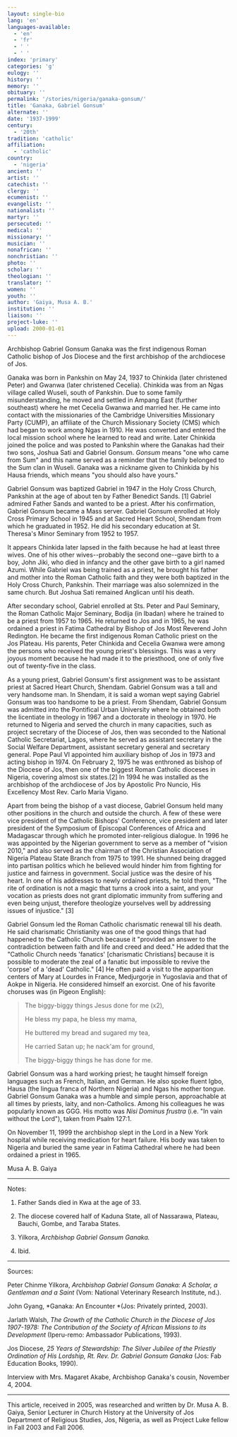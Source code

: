 ```yaml
---
layout: single-bio
lang: 'en'
languages-available:
  - 'en'
  - 'fr'
  - ' '
  - ' '
index: 'primary'
categories: 'g'
eulogy: ''
history: ''
memory: ''
obituary: ''
permalink: '/stories/nigeria/ganaka-gonsum/'
title: 'Ganaka, Gabriel Gonsum'
alternate: ''
date: '1937-1999'
century:
  - '20th'
tradition: 'catholic'
affiliation:
  - 'catholic'
country:
  - 'nigeria'
ancient: ''
artist: ''
catechist: ''
clergy: ''
ecumenist: ''
evangelist: ''
nationalist: ''
martyr: ''
persecuted: ''
medical: ''
missionary: ''
musician: ''
nonafrican: ''
nonchristian: ''
photo: ''
scholar: ''
theologian: ''
translator: ''
women: ''
youth: ''
author: 'Gaiya, Musa A. B.'
institution: ''
liaison: ''
project-luke: ''
upload: 2000-01-01
---
```



Archbishop Gabriel Gonsum Ganaka was the first indigenous Roman Catholic bishop of Jos Diocese and the first archbishop of the archdiocese of Jos.

Ganaka was born in Pankshin on May 24, 1937 to Chinkida (later christened Peter) and Gwanwa (later christened Cecelia). Chinkida was from an Ngas village called Wuseli, south of Pankshin. Due to some family misunderstanding, he moved and settled in Ampang East (further southeast) where he met Cecelia Gwanwa and married her. He came into contact with the missionaries of the Cambridge Universities Missionary Party (CUMP), an affiliate of the Church Missionary Society (CMS) which had began to work among Ngas in 1910. He was converted and entered the local mission school where he learned to read and write. Later Chinkida joined the police and was posted to Pankshin where the Ganakas had their two sons, Joshua Sati and Gabriel Gonsum. *Gonsum* means "one who came from Sum" and this name served as a reminder that the family belonged to the Sum clan in Wuseli. Ganaka was a nickname given to Chinkida by his Hausa friends, which means "you should also have yours."

Gabriel Gonsum was baptized Gabriel in 1947 in the Holy Cross Church, Pankshin at the age of about ten by Father Benedict Sands. [1] Gabriel admired Father Sands and wanted to be a priest. After his confirmation, Gabriel Gonsum became a Mass server.
Gabriel Gonsum enrolled at Holy Cross Primary School in 1945 and at Sacred Heart School, Shendam from which he graduated in 1952. He did his secondary education at St. Theresa's Minor Seminary from 1952 to 1957.

It appears Chinkida later lapsed in the faith because he had at least three wives. One of his other wives--probably the second one--gave birth to a boy, John Jiki, who died in infancy and the other gave birth to a girl named Azumi. While Gabriel was being trained as a priest, he brought his father and mother into the Roman Catholic faith and they were both baptized in the Holy Cross Church, Pankshin. Their marriage was also solemnized in the same church. But Joshua Sati remained Anglican until his death.

After secondary school, Gabriel enrolled at Sts. Peter and Paul Seminary, the Roman Catholic Major Seminary, Bodija (in Ibadan) where he trained to be a priest from 1957 to 1965. He returned to Jos and in 1965, he was ordained a priest in Fatima Cathedral by Bishop of Jos Most Reverend John Redington. He became the first indigenous Roman Catholic priest on the Jos Plateau. His parents, Peter Chinkida and Cecelia Gwanwa were among the persons who received the young priest's blessings. This was a very joyous moment because he had made it to the priesthood, one of only five out of twenty-five in the class.

As a young priest, Gabriel Gonsum's first assignment was to be assistant priest at Sacred Heart Church, Shendam. Gabriel Gonsum was a tall and very handsome man. In Shendam, it is said a woman wept saying Gabriel Gonsum was too handsome to be a priest. From Shendam, Gabriel Gonsum was admitted into the Pontifical Urban University where he obtained both the licentiate in theology in 1967 and a doctorate in theology in 1970. He returned to Nigeria and served the church in many capacities, such as project secretary of the Diocese of Jos, then was seconded to the National Catholic Secretariat, Lagos, where he served as assistant secretary in the Social Welfare Department, assistant secretary general and secretary general. Pope Paul VI appointed him auxiliary bishop of Jos in 1973 and acting bishop in 1974. On February 2, 1975 he was enthroned as bishop of the Diocese of Jos, then one of the biggest Roman Catholic dioceses in Nigeria, covering almost six states.[2] In 1994 he was installed as the archbishop of the archdiocese of Jos by Apostolic Pro Nuncio, His Excellency Most Rev. Carlo Maria Vigano.

Apart from being the bishop of a vast diocese, Gabriel Gonsum held many other positions in the church and outside the church. A few of these were vice president of the Catholic Bishops' Conference, vice president and later president of the Symposium of Episcopal Conferences of Africa and Madagascar through which he promoted inter-religious dialogue. In 1996 he was appointed by the Nigerian government to serve as a member of "vision 2010," and also served as the chairman of the Christian Association of Nigeria Plateau State Branch from 1975 to 1991. He shunned being dragged into partisan politics which he believed would hinder him from fighting for justice and fairness in government. Social justice was the desire of his heart. In one of his addresses to newly ordained priests, he told them, "The rite of ordination is not a magic that turns a crook into a saint, and your vocation as priests does not grant diplomatic immunity from suffering and even being unjust, therefore theologize yourselves well by addressing issues of injustice." [3]

Gabriel Gonsum led the Roman Catholic charismatic renewal till his death. He said charismatic Christianity was one of the good things that had happened to the Catholic Church because it "provided an answer to the contradiction between faith and life and creed and deed." He added that the "Catholic Church needs 'fanatics' [charismatic Christians] because it is possible to moderate the zeal of a fanatic but impossible to revive the 'corpse' of a 'dead' Catholic." [4] He often paid a visit to the apparition centers of Mary at Lourdes in France, Medjurgorje in Yugoslavia and that of Aokpe in Nigeria. He considered himself an exorcist. One of his favorite choruses was (in Pigeon English):

> The biggy-biggy things Jesus done for me (x2),
> 
> He bless my papa, he bless my mama,
> 
> He buttered my bread and sugared my tea,
> 
> He carried Satan up; he nack'am for ground,
> 
> The biggy-biggy things he has done for me.

Gabriel Gonsum was a hard working priest; he taught himself foreign languages such as French, Italian, and German. He also spoke fluent Igbo, Hausa (the lingua franca of Northern Nigeria) and Ngas his mother tongue.
Gabriel Gonsum Ganaka was a humble and simple person, approachable at all times by priests, laity, and non-Catholics. Among his colleagues he was popularly known as GGG. His motto was *Nisi Dominus frustra* (i.e. "In vain without the Lord"), taken from Psalm 127:1.

On November 11, 1999 the archbishop slept in the Lord in a New York hospital while receiving medication for heart failure. His body was taken to Nigeria and buried the same year in Fatima Cathedral where he had been ordained a priest in 1965.

Musa A. B. Gaiya

---

Notes:

1. Father Sands died in Kwa at the age of 33.

2. The diocese covered half of Kaduna State, all of Nassarawa, Plateau, Bauchi, Gombe, and Taraba States.

3. Yilkora, *Archbishop Gabriel Gonsum Ganaka.*

4. Ibid.

---

Sources:

Peter Chinme Yilkora, *Archbishop Gabriel Gonsum Ganaka: A Scholar, a Gentleman and a Saint* (Vom: National Veterinary Research Institute, nd.).

John Gyang, *Ganaka: An Encounter *(Jos: Privately printed, 2003).

Jarlath Walsh, *The Growth of the Catholic Church in the Diocese of Jos 1907-1978: The Contribution of the Society of African Missions to its Development* (Iperu-remo: Ambassador Publications, 1993).

Jos Diocese, *25 Years of Stewardship: The Silver Jubilee of the Priestly Ordination of His Lordship, Rt. Rev. Dr. Gabriel Gonsum Ganaka* (Jos: Fab Education Books, 1990).

Interview with Mrs. Magaret Akabe, Archbishop Ganaka's cousin, November 4, 2004.

---

This article, received in 2005, was researched and written by Dr. Musa A. B. Gaiya, Senior Lecturer in Church History at the University of Jos Department of Religious Studies, Jos, Nigeria, as well as Project Luke fellow in Fall 2003 and Fall 2006.